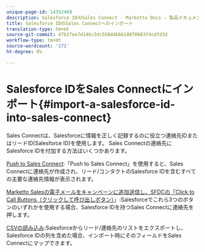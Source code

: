```yaml
---
unique-page-id: 14352469
description: Salesforce IDのSales Connect - Marketto Docs — 製品ドキュメントへのインポート
title: Salesforce IDのSales Connectへのインポート
translation-type: tm+mt
source-git-commit: 47b2fee7d146c3dc558d4bbb10070683f4cdfd3d
workflow-type: tm+mt
source-wordcount: '171'
ht-degree: 0%

---
```



# Salesforce IDをSales Connectにインポート{#import-a-salesforce-id-into-sales-connect}

Sales Connectは、Salesforceに情報を正しく記録するのに役立つ連絡先IDまたはリードID(Salesforce ID)を使用します。 Sales Connectの連絡先にSalesforce IDを付加する方法はいくつかあります。

[Push to Sales Connect](http://docs.marketo.com/x/F4PS):「Push to Sales Connect」を使用すると、Sales Connectに連絡先が作成され、リード/コンタクトのSalesforce IDを含むすべての主要な連絡先情報が表示されます。

[Marketto Salesの電子メールをキャンペーンに追加送信し、SFDCの「Click to Call Buttons（クリックして呼び出しボタン）](http://docs.marketo.com/x/DYPS)」:Salesforceでこれら3つのボタンのいずれかを使用する場合、Salesforce IDを持つSales Connectに連絡先を押します。

[CSVの読み込み](http://docs.marketo.com/x/HIPS):Salesforceからリード/連絡先のリストをエクスポートし、Salesforce IDの列を含めた場合、インポート時にそのフィールドをSales Connectにマップできます。
